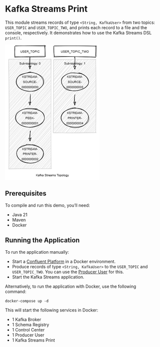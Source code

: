 # Kafka Streams Print

This module streams records of type `<String, KafkaUser>` from two topics: `USER_TOPIC`
and `USER_TOPIC_TWO`, and prints each record to a file and the console, respectively.
It demonstrates how to use the Kafka Streams DSL `print()`.

![topology.png](topology.png)

## Prerequisites

To compile and run this demo, you’ll need:

- Java 21
- Maven
- Docker

## Running the Application

To run the application manually:

- Start a [Confluent Platform](https://docs.confluent.io/platform/current/quickstart/ce-docker-quickstart.html#step-1-download-and-start-cp) in a Docker environment.
- Produce records of type `<String, KafkaUser>` to the `USER_TOPIC` and `USER_TOPIC_TWO`. You can use the [Producer User](../specific-producers/kafka-streams-producer-user) for this.
- Start the Kafka Streams application.

Alternatively, to run the application with Docker, use the following command:

```console
docker-compose up -d
```

This will start the following services in Docker:

- 1 Kafka Broker
- 1 Schema Registry
- 1 Control Center
- 1 Producer User
- 1 Kafka Streams Print